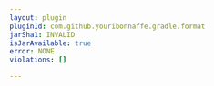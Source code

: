 ```yaml
---
layout: plugin
pluginId: com.github.youribonnaffe.gradle.format
jarSha1: INVALID
isJarAvailable: true
error: NONE
violations: []

---
```

